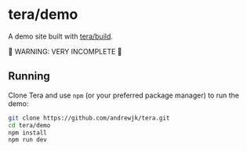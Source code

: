 # tera/demo

A demo site built with [tera/build](./build).

🚧 WARNING: VERY INCOMPLETE 🚧

## Running

Clone Tera and use `npm` (or your preferred package manager) to run the demo:

```bash
git clone https://github.com/andrewjk/tera.git
cd tera/demo
npm install
npm run dev
```
